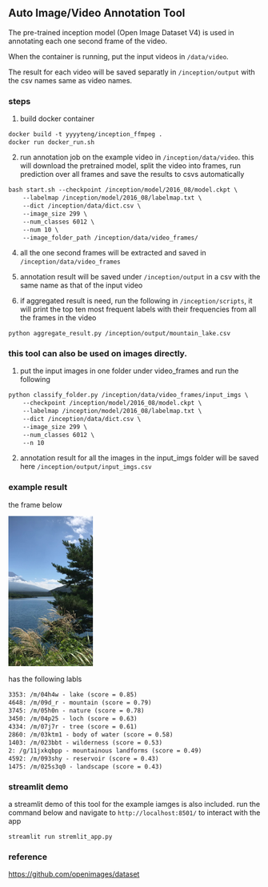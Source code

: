 
## Auto Image/Video Annotation Tool

The pre-trained inception model (Open Image Dataset V4) is used in annotating each one second frame of the video.

When the container is running, put the input videos in ```/data/video```.

The result for each video will be saved separatly in ```/inception/output``` with the csv names same as video names.


### steps 
1. build docker container
```
docker build -t yyyyteng/inception_ffmpeg .
docker run docker_run.sh
```

2. run annotation job on the example video in ```/inception/data/video```. 
this will download the pretrained model, split the video into frames, run prediction over all frames and save the results to csvs automatically
```
bash start.sh --checkpoint /inception/model/2016_08/model.ckpt \
	--labelmap /inception/model/2016_08/labelmap.txt \
	--dict /inception/data/dict.csv \
	--image_size 299 \
	--num_classes 6012 \
	--num 10 \
	--image_folder_path /inception/data/video_frames/

```

4. all the one second frames will be extracted and saved in ```/inception/data/video_frames``` 


5. annotation result will be saved under ```/inception/output``` in a csv with the same name as that of the input video


6. if aggregated result is need, run the following in ```/inception/scripts```, it will print the top ten most frequent labels with their frequencies from all the frames in the video
```
python aggregate_result.py /inception/output/mountain_lake.csv
```


### this tool can also be used on images directly.
1. put the input images in one folder under video_frames and run the following
```
python classify_folder.py /inception/data/video_frames/input_imgs \
	--checkpoint /inception/model/2016_08/model.ckpt \
	--labelmap /inception/model/2016_08/labelmap.txt \
	--dict /inception/data/dict.csv \
	--image_size 299 \
	--num_classes 6012 \
	--n 10 

```

2. annotation result for all the images in the input_imgs folder will be saved here ```/inception/output/input_imgs.csv``` 


### example result 
the frame below

<img src="https://github.com/yueying-teng/auto_image_annotation_tool/blob/master/data/video_frames/mountain_lake/mountain_lake007.jpg" height="300">

has the following labls 
```
3353: /m/04h4w - lake (score = 0.85)
4648: /m/09d_r - mountain (score = 0.79)
3745: /m/05h0n - nature (score = 0.78)
3450: /m/04p25 - loch (score = 0.63)
4334: /m/07j7r - tree (score = 0.61)
2860: /m/03ktm1 - body of water (score = 0.58)
1403: /m/023bbt - wilderness (score = 0.53)
2: /g/11jxkqbpp - mountainous landforms (score = 0.49)
4592: /m/093shy - reservoir (score = 0.43)
1475: /m/025s3q0 - landscape (score = 0.43)
```

### streamlit demo 
a streamlit demo of this tool for the example iamges is also included.
run the command below and navigate to ```http://localhost:8501/``` to interact with the app
```
streamlit run stremlit_app.py
```


### reference
https://github.com/openimages/dataset